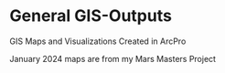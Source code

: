 # General GIS-Outputs
GIS Maps and Visualizations Created in ArcPro

January 2024 maps are from my Mars Masters Project
